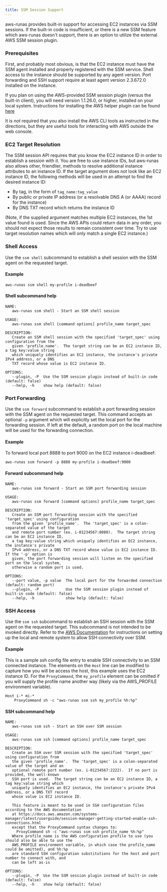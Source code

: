 ```yaml
---
title: SSM Session Support
---
```


aws-runas provides built-in support for accessing EC2 instances via SSM sessions.  If the built-in code is insufficient,
or there is a new SSM feature which aws-runas doesn't support, there is an option to utilize the external AWS SSM session
plugin.

### Prerequisites

First, and probably most obvious, is that the EC2 instance must have the SSM agent installed and properly registered
with the SSM service.  Shell access to the instance should be supported by any agent version.  Port forwarding and SSH
support require at least agent version 2.3.672.0 installed on the instance.

If you plan on using the AWS-provided SSM session plugin (versus the built-in client), you will need version 1.1.26.0, or
higher, installed on your local system.  Instructions for installing the AWS helper plugin can be found
[here](https://docs.aws.amazon.com/systems-manager/latest/userguide/session-manager-working-with-install-plugin.html)

It is _not_ required that you also install the AWS CLI tools as instructed in the directions, but they are useful tools
for interacting with AWS outside the web console.

### EC2 Target Resolution

The SSM session API requires that you know the EC2 instance ID in order to establish a session with it.  You are free to
use instance IDs, but aws-runas also allows other, friendlier, methods to resolve additional instance attributes to an
instance ID.  If the target argument does not look like an EC2 instance ID, the following methods will be used in an
attempt to find the desired instance ID:

  * By tag, in the form of `tag_name:tag_value`
  * By public or private IP address (or a resolvable DNS A (or AAAA) record for the instance)
  * By DNS TXT record which returns the instance ID

(Note, if the supplied argument matches multiple EC2 instances, the 1st value found is used. Since the AWS APIs could
return data in any order, you should not expect those results to remain consistent over time. Try to use target resolution
names which will only match a single EC2 instance.)

### Shell Access

Use the `ssm shell` subcommand to establish a shell session with the SSM agent on the requested target.

#### Example

```shell
aws-runas ssm shell my-profile i-deadbeef
```

#### Shell subcommand help
```shell
NAME:
   aws-runas ssm shell - Start an SSM shell session

USAGE:
   aws-runas ssm shell [command options] profile_name target_spec

DESCRIPTION:
   Create an SSM shell session with the specified 'target_spec' using configuration from the
   given 'profile_name'.  The target string can be an EC2 instance ID, a tag key:value string
   which uniquely identifies an EC2 instance, the instance's private IPv4 address, or a DNS
   TXT record whose value is EC2 instance ID.

OPTIONS:
   --plugin, -P  Use the SSM session plugin instead of built-in code (default: false)
   --help, -h    show help (default: false)

```

### Port Forwarding

Use the `ssm forward` subcommand to establish a port forwarding session with the SSM agent on the requested target.
This command accepts an optional `-p` argument which will explicitly set the local port for the forwarding session.
If left at the default, a random port on the local machine will be used for the forwarding connection.

#### Example

To forward local port 8888 to port 9000 on the EC2 instance i-deadbeef:
```shell
aws-runas ssm forward -p 8888 my-profile i-deadbeef:9000
```

#### Forward subcommand help
```shell
NAME:
   aws-runas ssm forward - Start an SSM port forwarding session

USAGE:
   aws-runas ssm forward [command options] profile_name target_spec

DESCRIPTION:
   Create an SSM port forwarding session with the specified 'target_spec' using configuration
   from the given 'profile_name'.  The 'target_spec' is a colon-separated value of the target
   and remote port number (ex. i-01234567:8080).  The target string can be an EC2 instance ID,
   a tag key:value string which uniquely identifies an EC2 instance, the instance's private
   IPv4 address, or a DNS TXT record whose value is EC2 instance ID.  If the '-p' option is
   given, the port forwarding session will listen on the specified port on the local system,
   otherwise a random port is used.

OPTIONS:
   --port value, -p value  The local port for the forwarded connection (default: random port)
   --plugin, -P            Use the SSM session plugin instead of built-in code (default: false)
   --help, -h              show help (default: false)
```

### SSH Access

Use the `ssm ssh` subcommand to establish an SSH session with the SSM agent on the requested target.
This subcommand is not intended to be invoked directly. Refer to the
[AWS Documentation](https://docs.aws.amazon.com/systems-manager/latest/userguide/session-manager-getting-started-enable-ssh-connections.html)
for instructions on setting up the local and remote system to allow SSH connectivity over SSM.

#### Example

This is a sample ssh config file entry to enable SSH connectivity to an SSM connected instance.  The elements on the
`Host` line can be modified to capture how you will be access the host, this example uses the EC2 instance ID.  For the
`ProxyCommand`, the `my_profile` element can be omitted if you will supply the profile name another way (likely via the
AWS_PROFILE environment variable).

```text
Host i-* mi-*
    ProxyCommand sh -c "aws-runas ssm ssh my_profile %h:%p"

```

#### SSH subcommand help
```shell
NAME:
   aws-runas ssm ssh - Start an SSH over SSM session

USAGE:
   aws-runas ssm ssh [command options] profile_name target_spec

DESCRIPTION:
   Create an SSH over SSM session with the specified 'target_spec' using configuration from
   the given 'profile_name'.  The 'target_spec' is a colon-separated value of the target and an
   optional remote port number (ex. i-01234567:2222).  If no port is provided, the well-known
   SSH port is used.  The target string can be an EC2 instance ID, a tag key:value string which
   uniquely identifies an EC2 instance, the instance's private IPv4 address, or a DNS TXT record
   whose value is EC2 instance ID.
   
   This feature is meant to be used in SSH configuration files according to the AWS documentation
   at https://docs.aws.amazon.com/systems-manager/latest/userguide/session-manager-getting-started-enable-ssh-connections.html
   except that the ProxyCommand syntax changes to:
     ProxyCommand sh -c "aws-runas ssm ssh profile_name %h:%p"
   Where profile_name is the AWS configuration profile to use (you should also be able to use the
   AWS_PROFILE environment variable, in which case the profile_name could be omitted), and %h:%p
   are standard SSH configuration substitutions for the host and port number to connect with, and
   can be left as-is

OPTIONS:
   --plugin, -P  Use the SSM session plugin instead of built-in code (default: false)
   --help, -h    show help (default: false)
```